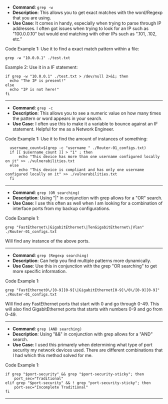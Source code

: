 - **Command**: ```grep -w ```
- **Description**: This allows you to get exact matches with the word/Regexp that you are using.
- **Use Case**: It comes in handy, especially when trying to parse through IP addresses. I often got issues when trying to look for an IP such as "100.0.0.10" but would end matching with other IPs such as ".101, .102, etc."

Code Example 1: Use it to find a exact match pattern within a file:
  ```
  grep -w "10.0.0.1" ./test.txt
  ```
  Example 2: Use it in a IF statement:
  ```
  if grep -w "10.0.0.1" ./test.txt > /dev/null 2>&1; then 
  	echo "The IP is present!"
  else 
  	echo "IP is not here!"
  fi
  ```
--------------------------------------------------------------------------------------------------------

- **Command**: ``` grep -c ```
- **Description**: This allows you to see a numeric value on how many times the pattern or word appears in your search.
- **Use Case**: I often use this to make it a variable to bounce against an IF statement. Helpful for me as a Network Engineer.

Code Example 1: Use it to find the amount of instances of something:

```
  username_count=$(grep -c "username " ./Router-01_configs.txt)
  if [[ $username_count ]] > "1" ; then
      echo "This device has more than one username configured locally on it" >> ./vulnerabilities.txt
  else
      echo "This device is compliant and has only one username configured locally on it" >> ./vulnerabilities.txt
  fi
```
--------------------------------------------------------------------------------------------------------
    
- **Command**: ``` grep (OR searching) ```
- **Description**: Using "\|" in conjunction with grep allows for a "OR" search.
- **Use Case**: I use this often as well when I am looking for a combination of interface ports from my backup configurations.

Code Example 1: 
```
grep "FastEthernet\|GigabitEthernet\|TenGigabitEthernet\|Vlan" ./Router-01_configs.txt
```  
Will find any instance of the above ports.

--------------------------------------------------------------------------------------------------------

- **Command**: ``` grep (Regexp searching) ```
- **Description**: Can help you find multiple patterns more dynamically.
- **Use Case**: Use this in conjunction with the grep "OR searching" to get more specific information.

Code Example 1: 
```
grep "FastEthernet0\/[0-9][0-9]\|GigabitEthernet[0-9]\/0\/[0-9][0-9]" ./Router-01_configs.txt
```
Will find any FastEthernet ports that start with 0 and go through 0-49. This will also find GigabitEthernet ports that starts with numbers 0-9 and go from 0-49.

--------------------------------------------------------------------------------------------------------
  
- **Command**: ``` grep (AND searching) ```
- **Description**: Using "&&" in conjunction with grep allows for a "AND" search.
- **Use Case**: I used this primarely when determining what type of port security my network devices used. There are different combinations that I had which this method solved for me.

Code Example 1:
```
if grep "$port-security" && grep "$port-security-sticky"; then
	port_sec="Traditional"
elif grep "$port-security" && ! grep "port-security-sticky"; then
	port-sec="Incomplete Traditional"
fi    
```	
--------------------------------------------------------------------------------------------------------
          
    
